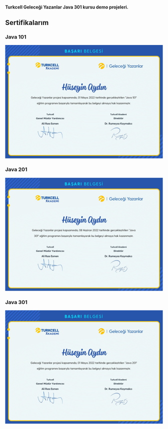 #### Turkcell Geleceği Yazanlar Java 301 kursu demo projeleri.

## Sertifikalarım

### Java 101
![Turkcell Java](java101.jpg "Turkcell Java")

### Java 201
![Turkcell Java](java201.jpg "Turkcell Java")

### Java 301
![Turkcell Java](java301.jpg "Turkcell Java")
